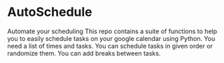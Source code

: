 # AutoSchedule
Automate your scheduling
This repo contains a suite of functions to help you to easily schedule tasks on your google calendar using Python.
You need a list of times and tasks.
You can schedule tasks in given order or randomize them.
You can add breaks between tasks.
